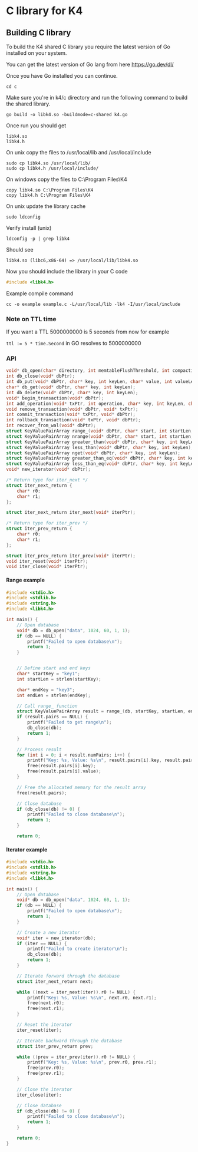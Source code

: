 # C library for K4

## Building C library
To build the K4 shared C library you require the latest version of Go installed on your system.

You can get the latest version of Go lang from here https://go.dev/dl/

Once you have Go installed you can continue.
```
cd c
```

Make sure you're in k4/c directory and run the following command to build the shared library.
```
go build -o libk4.so -buildmode=c-shared k4.go
```

Once run you should get
```
libk4.so
libk4.h
```

On unix copy the files to /usr/local/lib and /usr/local/include
```
sudo cp libk4.so /usr/local/lib/
sudo cp libk4.h /usr/local/include/
```

On windows copy the files to C:\Program Files\K4
```
copy libk4.so C:\Program Files\K4
copy libk4.h C:\Program Files\K4
```

On unix update the library cache
```
sudo ldconfig
```

Verify install (unix)
```
ldconfig -p | grep libk4
```

Should see
```
libk4.so (libc6,x86-64) => /usr/local/lib/libk4.so
```

Now you should include the library in your C code
```c
#include <libk4.h>
```

Example compile command
```
cc -o example example.c -L/usr/local/lib -lk4 -I/usr/local/include
```
### Note on TTL time
If you want a TTL
5000000000 is 5 seconds from now for example

`ttl := 5 * time.Second` in GO resolves to 5000000000

### API
```c
void* db_open(char* directory, int memtableFlushThreshold, int compactionInterval, int logging, int compress);
int db_close(void* dbPtr);
int db_put(void* dbPtr, char* key, int keyLen, char* value, int valueLen, int64_t ttl);
char* db_get(void* dbPtr, char* key, int keyLen);
int db_delete(void* dbPtr, char* key, int keyLen);
void* begin_transaction(void* dbPtr);
int add_operation(void* txPtr, int operation, char* key, int keyLen, char* value, int valueLen);
void remove_transaction(void* dbPtr, void* txPtr);
int commit_transaction(void* txPtr, void* dbPtr);
int rollback_transaction(void* txPtr, void* dbPtr);
int recover_from_wal(void* dbPtr);
struct KeyValuePairArray range_(void* dbPtr, char* start, int startLen, char* end, int endLen);
struct KeyValuePairArray nrange(void* dbPtr, char* start, int startLen, char* end, int endLen);
struct KeyValuePairArray greater_than(void* dbPtr, char* key, int keyLen);
struct KeyValuePairArray less_than(void* dbPtr, char* key, int keyLen);
struct KeyValuePairArray nget(void* dbPtr, char* key, int keyLen);
struct KeyValuePairArray greater_than_eq(void* dbPtr, char* key, int keyLen);
struct KeyValuePairArray less_than_eq(void* dbPtr, char* key, int keyLen);
void* new_iterator(void* dbPtr);

/* Return type for iter_next */
struct iter_next_return {
    char* r0;
    char* r1;
};

struct iter_next_return iter_next(void* iterPtr);

/* Return type for iter_prev */
struct iter_prev_return {
    char* r0;
    char* r1;
};

struct iter_prev_return iter_prev(void* iterPtr);
void iter_reset(void* iterPtr);
void iter_close(void* iterPtr);

```

#### Range example
```c
#include <stdio.h>
#include <stdlib.h>
#include <string.h>
#include <libk4.h>

int main() {
    // Open database
    void* db = db_open("data", 1024, 60, 1, 1);
    if (db == NULL) {
        printf("Failed to open database\n");
        return 1;
    }


    // Define start and end keys
    char* startKey = "key1";
    int startLen = strlen(startKey);

    char* endKey = "key3";
    int endLen = strlen(endKey);

    // Call range_ function
    struct KeyValuePairArray result = range_(db, startKey, startLen, endKey, endLen);
    if (result.pairs == NULL) {
        printf("Failed to get range\n");
        db_close(db);
        return 1;
    }

    // Process result
    for (int i = 0; i < result.numPairs; i++) {
        printf("Key: %s, Value: %s\n", result.pairs[i].key, result.pairs[i].value);
        free(result.pairs[i].key);
        free(result.pairs[i].value);
    }

    // Free the allocated memory for the result array
    free(result.pairs);

    // Close database
    if (db_close(db) != 0) {
        printf("Failed to close database\n");
        return 1;
    }

    return 0;
```

#### Iterator example
```c
#include <stdio.h>
#include <stdlib.h>
#include <string.h>
#include <libk4.h>

int main() {
    // Open database
    void* db = db_open("data", 1024, 60, 1, 1);
    if (db == NULL) {
        printf("Failed to open database\n");
        return 1;
    }

    // Create a new iterator
    void* iter = new_iterator(db);
    if (iter == NULL) {
        printf("Failed to create iterator\n");
        db_close(db);
        return 1;
    }

    // Iterate forward through the database
    struct iter_next_return next;

    while ((next = iter_next(iter)).r0 != NULL) {
        printf("Key: %s, Value: %s\n", next.r0, next.r1);
        free(next.r0);
        free(next.r1);
    }

    // Reset the iterator
    iter_reset(iter);

    // Iterate backward through the database
    struct iter_prev_return prev;

    while ((prev = iter_prev(iter)).r0 != NULL) {
        printf("Key: %s, Value: %s\n", prev.r0, prev.r1);
        free(prev.r0);
        free(prev.r1);
    }

    // Close the iterator
    iter_close(iter);

    // Close database
    if (db_close(db) != 0) {
        printf("Failed to close database\n");
        return 1;
    }

    return 0;
}
```